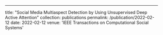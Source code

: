 ---
title: "Social Media Multiaspect Detection by Using Unsupervised Deep Active Attention"
collection: publications
permalink: /publication/2022-02-12
date: 2022-02-12
venue: 'IEEE Transactions on Computational Social Systems'